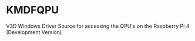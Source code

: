 # KMDFQPU
V3D Windows Driver Source for accessing the QPU's on the Raspberry Pi 4 (Development Version)

